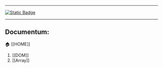 
---

  <a href="https://www.typescriptlang.org/docs/" target="_blank">
    <img alt="Static Badge" src="https://img.shields.io/badge/Documentation-%232a7aef?style=flat&logo=typescript&logoColor=%23fff&labelColor=%23000000">
  </a>
  
<hr>

## Documentum:

🏠 [[HOME]]

1. [[DOM]]
2. [[Array]]



















